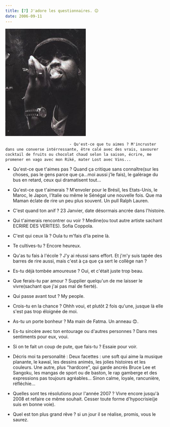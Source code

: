 ```yaml
---
title: [7] J'adore les questionnaires. 😊
date: 2006-09-11
---
```


![une image](./img/574308766.jpg)


                                - Qu'est-ce que tu aimes ? M'incruster dans une converse intérressante, être calé avec des vrais, savourer cocktail de fruits ou chocolat chaud selon la saison, écrire, me promener en vago avec mon Riké, mater Lost avec Vins...
- Qu'est-ce que t'aimes pas ? Quand ça critique sans connaître(sur les choses, pas le gens parce que ça...moi aussi j'le fais), le galèrage du bus en retard, ceux qui dramatisent tout...

- Qu'est-ce que t'aimerais ? M'envoler pour le Brésil, les Etats-Unis, le Maroc, le Japon, l'Italie ou même le Sénégal une nouvelle fois. Que ma Maman éclate de rire un peu plus souvent. Un pull Ralph Lauren.
- C'est quand ton anif ? 23 Janvier, date désormais ancrée dans l'histoire.
- Qui t'aimerais rencontrer ou voir ? Medine(ou tout autre artiste sachant ECRIRE DES VERITES). Sofia Coppola.
- C'est qui ceux là ? Oula tu m'fais d'la peine là.
 
- Te cultives-tu ? Encore heureux.
- Qu'as tu fais à l'école ? J'y ai réussi sans effort. Et j'm'y suis tapée des barres de rire aussi, mais c'est à ça que ça sert le collège nan ?

- Es-tu déjà tombée amoureuse ? Oui, et c'était juste trop beau.
- Que ferais-tu par amour ? Supplier quelqu'un de me laisser le vivre(sachant que j'ai pas mal de fierté).
- Qui passe avant tout ? My people.

- Crois-tu en la chance ? Ohhh voui, et plutôt 2 fois qu'une, jusque là elle s'est pas trop éloignée de moi.
- As-tu un porte bonheur ? Ma main de Fatma. Un anneau 😊.

- Es-tu sincère avec ton entourage ou d'autres personnes ? Dans mes sentiments pour eux, voui.
- Si on te fait un coup de pute, que fais-tu ? Essaie pour voir.
- Décris moi ta personalité : Deux facettes : une soft qui aime la musique planante, le kawaï, les dessins animés, les jolies histoires et les couleurs. Une autre, plus "hardcore", qui garde ancrés Bruce Lee et Sangoku, les mangas de sport ou de baston, le rap gamberge et des expressions pas toujours agréables...
Sinon calme, loyale, rancunière, réfléchie...

- Quelles sont tes résolutions pour l'année 2007 ? Vivre encore jusqu'à 2008 et refaire ce même souhait. Cesser toute forme d'hypocrisie(je suis en bonne voie).
- Quel est ton plus grand rêve ? si un jour il se réalise, promis, vous le saurez.
            
